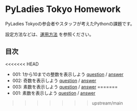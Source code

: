 # PyLadies Tokyo Homework

PyLadies Tokyoの参会者やスタッフが考えたPythonの課題です。

設定方法などは、[運用方法](operation.md) を参照ください。



## 目次

<<<<<<< HEAD
- 001: 1から10までの整数を表示しよう [question](questions/001/README.md) / [answer](answer/001/)
- 002: 奇数を表示しよう [question](questions/002/README.md) / [answer](answer/002/)
- 003: 素数を表示しよう [question](questions/003/README.md) / [answer](answer/003/)
=======
- 001: 素数を表示しよう [question](questions/001/README.md) / [answer](answers/001/)
>>>>>>> upstream/main
